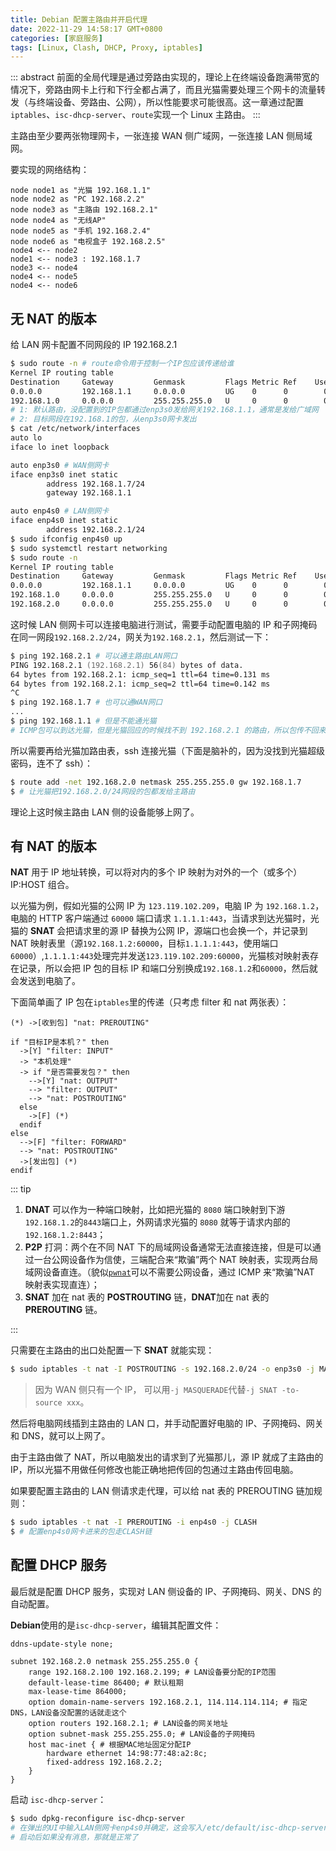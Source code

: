 ```yaml
---
title: Debian 配置主路由并开启代理
date: 2022-11-29 14:58:17 GMT+0800
categories: [家庭服务]
tags: [Linux, Clash, DHCP, Proxy, iptables]
---
```


::: abstract
前面的全局代理是通过旁路由实现的，理论上在终端设备跑满带宽的情况下，旁路由网卡上行和下行全都占满了，而且光猫需要处理三个网卡的流量转发（与终端设备、旁路由、公网），所以性能要求可能很高。这一章通过配置`iptables`、`isc-dhcp-server`、`route`实现一个 Linux 主路由。
:::

<!-- more -->

主路由至少要两张物理网卡，一张连接 WAN 侧广域网，一张连接 LAN 侧局域网。

要实现的网络结构：

```plantuml
node node1 as "光猫 192.168.1.1"
node node2 as "PC 192.168.2.2"
node node3 as "主路由 192.168.2.1"
node node4 as "无线AP"
node node5 as "手机 192.168.2.4"
node node6 as "电视盒子 192.168.2.5"
node4 <-- node2
node1 <-- node3 : 192.168.1.7
node3 <-- node4
node4 <-- node5
node4 <-- node6
```

## 无 NAT 的版本

给 LAN 网卡配置不同网段的 IP 192.168.2.1

```zsh
$ sudo route -n # route命令用于控制一个IP包应该传递给谁
Kernel IP routing table
Destination     Gateway         Genmask         Flags Metric Ref    Use Iface
0.0.0.0         192.168.1.1     0.0.0.0         UG    0      0        0 enp3s0 # 1
192.168.1.0     0.0.0.0         255.255.255.0   U     0      0        0 enp3s0 # 2
# 1: 默认路由，没配置到的IP包都通过enp3s0发给网关192.168.1.1，通常是发给广域网
# 2: 目标网段在192.168.1的包，从enp3s0网卡发出
$ cat /etc/network/interfaces
auto lo
iface lo inet loopback

auto enp3s0 # WAN侧网卡
iface enp3s0 inet static
        address 192.168.1.7/24
        gateway 192.168.1.1

auto enp4s0 # LAN侧网卡
iface enp4s0 inet static
        address 192.168.2.1/24
$ sudo ifconfig enp4s0 up
$ sudo systemctl restart networking
$ sudo route -n
Kernel IP routing table
Destination     Gateway         Genmask         Flags Metric Ref    Use Iface
0.0.0.0         192.168.1.1     0.0.0.0         UG    0      0        0 enp3s0
192.168.1.0     0.0.0.0         255.255.255.0   U     0      0        0 enp3s0
192.168.2.0     0.0.0.0         255.255.255.0   U     0      0        0 enp4s0
```

这时候 LAN 侧网卡可以连接电脑进行测试，需要手动配置电脑的 IP 和子网掩码在同一网段`192.168.2.2/24`，网关为`192.168.2.1`，然后测试一下：

```zsh
$ ping 192.168.2.1 # 可以通主路由LAN网口
PING 192.168.2.1 (192.168.2.1) 56(84) bytes of data.
64 bytes from 192.168.2.1: icmp_seq=1 ttl=64 time=0.131 ms
64 bytes from 192.168.2.1: icmp_seq=2 ttl=64 time=0.142 ms
^C
$ ping 192.168.1.7 # 也可以通WAN网口
...
$ ping 192.168.1.1 # 但是不能通光猫
# ICMP包可以到达光猫，但是光猫回应的时候找不到 192.168.2.1 的路由，所以包传不回来
```

所以需要再给光猫加路由表，ssh 连接光猫（下面是脑补的，因为没找到光猫超级密码，连不了 ssh）：

```zsh
$ route add -net 192.168.2.0 netmask 255.255.255.0 gw 192.168.1.7
$ # 让光猫把192.168.2.0/24网段的包都发给主路由
```

理论上这时候主路由 LAN 侧的设备能够上网了。

## 有 NAT 的版本

**NAT** 用于 IP 地址转换，可以将对内的多个 IP 映射为对外的一个（或多个）IP:HOST 组合。

以光猫为例，假如光猫的公网 IP 为 `123.119.102.209`，电脑 IP 为 `192.168.1.2`，电脑的 HTTP 客户端通过 `60000` 端口请求 `1.1.1.1:443`，当请求到达光猫时，光猫的 **SNAT** 会把请求里的源 IP 替换为公网 IP，源端口也会换一个，并记录到 NAT 映射表里（源`192.168.1.2:60000`，目标`1.1.1.1:443`，使用端口`60000`）,`1.1.1.1:443`处理完并发送`123.119.102.209:60000`，光猫核对映射表存在记录，所以会把 IP 包的目标 IP 和端口分别换成`192.168.1.2`和`60000`，然后就会发送到电脑了。

下面简单画了 IP 包在`iptables`里的传递（只考虑 filter 和 nat 两张表）：

```plantuml
(*) ->[收到包] "nat: PREROUTING"

if "目标IP是本机？" then
  ->[Y] "filter: INPUT"
  -> "本机处理"
  -> if "是否需要发包？" then
    -->[Y] "nat: OUTPUT"
    --> "filter: OUTPUT"
    --> "nat: POSTROUTING"
  else
    ->[F] (*)
  endif
else
  -->[F] "filter: FORWARD"
  --> "nat: POSTROUTING"
  ->[发出包] (*)
endif
```

::: tip

1. **DNAT** 可以作为一种端口映射，比如把光猫的 `8080` 端口映射到下游`192.168.1.2`的`8443`端口上，外网请求光猫的 `8080` 就等于请求内部的`192.168.1.2:8443`；
2. **P2P** 打洞：两个在不同 NAT 下的局域网设备通常无法直接连接，但是可以通过一台公网设备作为信使，三端配合来“欺骗”两个 NAT 映射表，实现两台局域网设备直连。（貌似[`pwnat`](https://github.com/samyk/pwnat)可以不需要公网设备，通过 ICMP 来“欺骗”NAT 映射表实现直连）；
3. **SNAT** 加在 nat 表的 **POSTROUTING** 链，**DNAT**加在 nat 表的 **PREROUTING** 链。

:::

只需要在主路由的出口处配置一下 **SNAT** 就能实现：

```zsh
$ sudo iptables -t nat -I POSTROUTING -s 192.168.2.0/24 -o enp3s0 -j MASQUERADE
```

> 因为 WAN 侧只有一个 IP， 可以用`-j MASQUERADE`代替`-j SNAT -to-source xxx`。

然后将电脑网线插到主路由的 LAN 口，并手动配置好电脑的 IP、子网掩码、网关和 DNS，就可以上网了。

由于主路由做了 NAT，所以电脑发出的请求到了光猫那儿，源 IP 就成了主路由的 IP，所以光猫不用做任何修改也能正确地把传回的包通过主路由传回电脑。

如果要配置主路由的 LAN 侧请求走代理，可以给 nat 表的 PREROUTING 链加规则：

```zsh
$ sudo iptables -t nat -I PREROUTING -i enp4s0 -j CLASH
$ # 配置enp4s0网卡进来的包走CLASH链
```

## 配置 DHCP 服务

最后就是配置 DHCP 服务，实现对 LAN 侧设备的 IP、子网掩码、网关、DNS 的自动配置。

**Debian**使用的是`isc-dhcp-server`，编辑其配置文件：

```nginx
ddns-update-style none;

subnet 192.168.2.0 netmask 255.255.255.0 {
    range 192.168.2.100 192.168.2.199; # LAN设备要分配的IP范围
    default-lease-time 86400; # 默认租期
    max-lease-time 864000;
    option domain-name-servers 192.168.2.1, 114.114.114.114; # 指定DNS，LAN设备没配置的话就走这个
    option routers 192.168.2.1; # LAN设备的网关地址
    option subnet-mask 255.255.255.0; # LAN设备的子网掩码
    host mac-inet { # 根据MAC地址固定分配IP
        hardware ethernet 14:98:77:48:a2:8c;
        fixed-address 192.168.2.2;
    }
}
```

启动 `isc-dhcp-server`：

```zsh
$ sudo dpkg-reconfigure isc-dhcp-server
# 在弹出的UI中输入LAN侧网卡enp4s0并确定，这会写入/etc/default/isc-dhcp-server
# 启动后如果没有消息，那就是正常了
```

